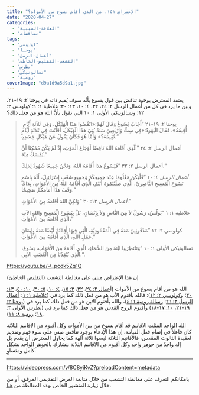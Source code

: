 ```yaml
---
title: "الإعتراض ١٥١، من الذي أقام يسوع من الأموات؟"
date: "2020-04-27"
categories: 
  - "العلاقة-السببية"
  - "تناقضات"
tags: 
  - "كولوسي"
  - "يوحنا"
  - "أعمال-الرسل"
  - "التشعب-التقليص-الخاطئ"
  - "بطرس"
  - "تسالونيكي"
  - "رومية"
coverImage: "d9a1d9a5d9a1.jpg"
---
```


يعتقد المعترض بوجود تناقض بين قول يسوع بأنَّه سوف يُقيم ذاته في يوحنا ٢: ١٩-٢١، وبين ما يرد في كل من أعمال الرسل ٢: ٢٤، ٣٢، ٤: ١٠، ١٣: ٣٠؛ غلاطية ١: ١؛ كولوسي ٢: ١٢؛ وتسالونيكي الأولى ١: ١٠ التي تقول بأنَّ الله هو من فعل ذلك؟

>  يوحنا ٢: ١٩-٢١ ”أَجَابَ يَسُوعُ وَقَالَ لَهُمْ:«انْقُضُوا هذَا الْهَيْكَلَ، وَفِي ثَلاَثَةِ أَيَّامٍ أُقِيمُهُ». فَقَالَ الْيَهُودُ:«فِي سِتٍّ وَأَرْبَعِينَ سَنَةً بُنِيَ هذَا الْهَيْكَلُ، أَفَأَنْتَ فِي ثَلاَثَةِ أَيَّامٍ تُقِيمُهُ؟» وَأَمَّا هُوَ فَكَانَ يَقُولُ عَنْ هَيْكَلِ جَسَدِهِ.“
> 
> أعمال الرسل ٢: ٢٤ ”اَلَّذِي أَقَامَهُ اللهُ نَاقِضًا أَوْجَاعَ الْمَوْتِ، إِذْ لَمْ يَكُنْ مُمْكِنًا أَنْ يُمْسَكَ مِنْهُ.“
> 
> أعمال الرسل ٢: ٣٢ ”فَيَسُوعُ هذَا أَقَامَهُ اللهُ، وَنَحْنُ جَمِيعًا شُهُودٌ لِذلِكَ.“
> 
> _أعمال الرسل_ ٤: ١٠ ”فَلْيَكُنْ مَعْلُومًا عِنْدَ جَمِيعِكُمْ وَجَمِيعِ شَعْبِ إِسْرَائِيلَ، أَنَّهُ بِاسْمِ يَسُوعَ الْمَسِيحِ النَّاصِرِيِّ، الَّذِي صَلَبْتُمُوهُ أَنْتُمُ، الَّذِي أَقَامَهُ اللهُ مِنَ الأَمْوَاتِ، بِذَاكَ وَقَفَ هذَا أَمَامَكُمْ صَحِيحًا.“
> 
> _أعمال الرسل_ ١٣: ٣٠ ”وَلكِنَّ اللهَ أَقَامَهُ مِنَ الأَمْوَاتِ.“
> 
> غلاطية ١: ١ ”بُولُسُ، رَسُولٌ لاَ مِنَ النَّاسِ وَلاَ بِإِنْسَانٍ، بَلْ بِيَسُوعَ الْمَسِيحِ وَاللهِ الآبِ الَّذِي أَقَامَهُ مِنَ الأَمْوَاتِ،“
> 
> كولوسي ٢: ١٢ ”مَدْفُونِينَ مَعَهُ فِي الْمَعْمُودِيَّةِ، الَّتِي فِيهَا أُقِمْتُمْ أَيْضًا مَعَهُ بِإِيمَانِ عَمَلِ اللهِ، الَّذِي أَقَامَهُ مِنَ الأَمْوَاتِ.“
> 
> تسالونيكي الأولى ١: ١٠ ”وَتَنْتَظِرُوا ابْنَهُ مِنَ السَّمَاءِ، الَّذِي أَقَامَهُ مِنَ الأَمْوَاتِ، يَسُوعَ، الَّذِي يُنْقِذُنَا مِنَ الْغَضَبِ الآتِي.“.

https://youtu.be/-\_pcdk5Zq1Q

إن هذا الإعتراض مبني على مغالطة التشعب (التقليص الخاطئ)

الله هو من أقام يسوع من الأموات (أ[عمال ٢: ٢٤](https://biblia.com/books/ar-vandyke/Ac2.24)، [٣٢](https://biblia.com/books/ar-vandyke/Ac2.32)، [٣: ١٥](https://biblia.com/books/ar-vandyke/Ac3.15)، [٤: ١٠](https://biblia.com/books/ar-vandyke/Ac4.10)، [٥: ٣٠](https://biblia.com/books/ar-vandyke/Ac5.30)، [١٠: ٤٠](https://biblia.com/books/ar-vandyke/Ac10.40)، [١٣: ٣٠](https://biblia.com/books/ar-vandyke/Ac13.30)؛ و[كولوسي ٢: ١٢](https://biblia.com/books/ar-vandyke/col2.12)): فالله بأقنوم الأب هو من فعل ذلك كما يرد في ([غلاطية ١: ١](https://biblia.com/books/ar-vandyke/Ga1.1)؛ [أعمال الرسل ٣: ٢٦](https://biblia.com/books/ar-vandyke/ac3.26)؛ [رسالة رومية ٦: ٤](https://biblia.com/books/ar-vandyke/ro6.4))، والله بأقنوم الابن هو من فعل ذلك كما يرد في ([يوحنا ٢: ١٩-٢١](https://biblia.com/books/ar-vandyke/joh2.19-21)، [١٠: ١٧-١٨](https://biblia.com/books/ar-vandyke/joh10.17-18)) وأقنوم الروح القدس هو من فعل ذلك كما يرد في ([بطرس الأولى ٣: ١٨](https://biblia.com/books/ar-vandyke/1pe3.18)؛ [رومية ٨: ١١](https://biblia.com/books/ar-vandyke/ro8.11)).

الله الواحد المثلث الاقانيم قد أقام يسوع من بين الأموات وكل أقنوم من الاقانيم الثلاثة كان فاعلاً في إتمام فعل القيامة. إن هذا الإدعاء بوجود تناقض مبني على سوء فهم وتقديم لعقيدة الثالوث المقدس، فالأقانيم الثلاثة ليسوا ثلاثة آلهة كما يحاول المعترض أن يقدم بل إله واحدٌ من جوهر واحد وكل أقنوم من الاقانيم الثلاثة يتشارك بالجوهر الواحد بشكل كامل ومتساوٍ. 

* * *

https://videopress.com/v/8C8yiKvZ?preloadContent=metadata

بامكانكم التعرف على مغالطة التشعب من خلال متابعة العرض التقديمي المرفق، أو من خلال زيارة المنشور الخاص بهذه المغالطة من [هنا](https://reasonofhope.com/2019/07/25/bifurcation/).
